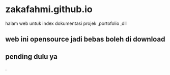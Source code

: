 # zakafahmi.github.io
halam web untuk index dokumentasi projek ,portofolio ,dll

## web ini opensource jadi bebas boleh di download 

## pending dulu ya
.
